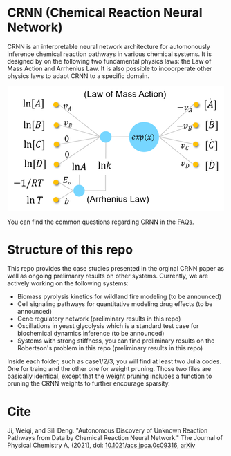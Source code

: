# CRNN (Chemical Reaction Neural Network)

CRNN is an interpretable neural network architecture for automonously inference chemical reaction pathways in various chemical systems. It is designed by on the following two fundamental physics laws: the Law of Mass Action and Arrhenius Law. It is also possible to incoorperate other physics laws to adapt CRNN to a specific domain.

<p align="center">
<img src="./assets/CRNN_TOC.png" width="500">
</p>

You can find the common questions regarding CRNN in the [FAQs](https://github.com/DENG-MIT/CRNN/wiki/FAQs).

# Structure of this repo

This repo provides the case studies presented in the orginal CRNN paper as well as ongoing prelimanry results on other systems. Currently, we are actively working on the following systems:

* Biomass pyrolysis kinetics for wildland fire modeling (to be announced)
* Cell signaling pathways for quantitative modeling drug effects (to be announced)
* Gene regulatory network (preliminary results in this repo)
* Oscillations in yeast glycolysis which is a standard test case for biochemical dynamics inference (to be announced)
* Systems with strong stiffness, you can find preliminary results on the Robertson's problem in this repo (preliminary results in this repo)

Inside each folder, such as case1/2/3, you will find at least two Julia codes. One for traing and the other one for weight pruning. Those two files are basically identical, except that the weight pruning includes a function to pruning the CRNN weights to further encourage sparsity.

# Cite
Ji, Weiqi, and Sili Deng. "Autonomous Discovery of Unknown Reaction Pathways from Data by Chemical Reaction Neural Network." The Journal of Physical Chemistry A, (2021), doi: [10.1021/acs.jpca.0c09316](https://pubs.acs.org/doi/full/10.1021/acs.jpca.0c09316), [arXiv](https://arxiv.org/abs/2002.09062)
